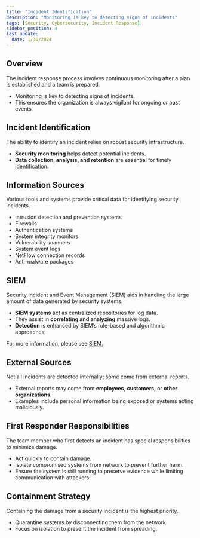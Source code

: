 ```yaml
---
title: "Incident Identification"
description: "Monitoring is key to detecting signs of incidents"
tags: [Security, Cybersecurity, Incident Response]
sidebar_position: 4
last_update:
  date: 1/30/2024
---
```



## Overview

The incident response process involves continuous monitoring after a plan is established and a team is prepared.

- Monitoring is key to detecting signs of incidents.
- This ensures the organization is always vigilant for ongoing or past events.

## Incident Identification

The ability to identify an incident relies on robust security infrastructure.

- **Security monitoring** helps detect potential incidents.
- **Data collection, analysis, and retention** are essential for timely identification.

## Information Sources

Various tools and systems provide critical data for identifying security incidents.

- Intrusion detection and prevention systems
- Firewalls
- Authentication systems
- System integrity monitors
- Vulnerability scanners
- System event logs
- NetFlow connection records
- Anti-malware packages

## SIEM

Security Incident and Event Management (SIEM) aids in handling the large amount of data generated by security systems.

- **SIEM systems** act as centralized repositories for log data.
- They assist in **correlating and analyzing** massive logs.
- **Detection** is enhanced by SIEM’s rule-based and algorithmic approaches.

For more information, please see [SIEM.](/docs/007-Cybersecurity/009-Security-Operations/032-SIEM.md)

## External Sources

Not all incidents are detected internally; some come from external reports.

- External reports may come from **employees**, **customers**, or **other organizations**.
- Examples include personal information being exposed or systems acting maliciously.

## First Responder Responsibilities

The team member who first detects an incident has special responsibilities to minimize damage.

- Act quickly to contain damage.
- Isolate compromised systems from network to prevent further harm.
- Ensure the system is still running to preserve evidence while limiting communication with attackers.

## Containment Strategy

Containing the damage from a security incident is the highest priority.

- Quarantine systems by disconnecting them from the network.
- Focus on isolation to prevent the incident from spreading.

